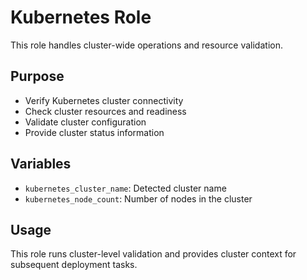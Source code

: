 # Kubernetes Role

This role handles cluster-wide operations and resource validation.

## Purpose

- Verify Kubernetes cluster connectivity
- Check cluster resources and readiness
- Validate cluster configuration
- Provide cluster status information

## Variables

- `kubernetes_cluster_name`: Detected cluster name
- `kubernetes_node_count`: Number of nodes in the cluster

## Usage

This role runs cluster-level validation and provides cluster context for subsequent deployment tasks.